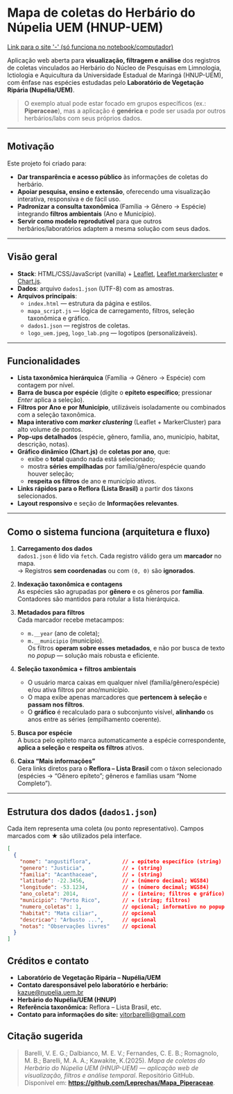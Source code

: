 # Mapa de coletas do Herbário do Núpelia UEM (HNUP-UEM)
[Link para o site '-' (só funciona no notebook/computador)](https://leprechas.github.io/Mapa_Piperaceae/)

Aplicação web aberta para **visualização, filtragem e análise** dos registros de coletas vinculados ao Herbário do Núcleo de Pesquisas em Limnologia, Ictiologia e Aquicultura da Universidade Estadual de Maringá (HNUP-UEM), com ênfase nas espécies estudadas pelo **Laboratório de Vegetação Ripária (Nupélia/UEM)**.  
> O exemplo atual pode estar focado em grupos específicos (ex.: **Piperaceae**), mas a aplicação é **genérica** e pode ser usada por outros herbários/labs com seus próprios dados.

---

## Motivação

Este projeto foi criado para:
- **Dar transparência e acesso público** às informações de coletas do herbário.
- **Apoiar pesquisa, ensino e extensão**, oferecendo uma visualização interativa, responsiva e de fácil uso.
- **Padronizar a consulta taxonômica** (Família → Gênero → Espécie) integrando **filtros ambientais** (Ano e Município).
- **Servir como modelo reprodutível** para que outros herbários/laboratórios adaptem a mesma solução com seus dados.

---

## Visão geral

- **Stack**: HTML/CSS/JavaScript (vanilla) + [Leaflet](https://leafletjs.com/), [Leaflet.markercluster](https://github.com/Leaflet/Leaflet.markercluster) e [Chart.js](https://www.chartjs.org/).
- **Dados**: arquivo `dados1.json` (UTF-8) com as amostras.
- **Arquivos principais**:
  - `index.html` — estrutura da página e estilos.
  - `mapa_script.js` — lógica de carregamento, filtros, seleção taxonômica e gráfico.
  - `dados1.json` — registros de coletas.
  - `logo_uem.jpeg`, `logo_lab.png` — logotipos (personalizáveis).

---

## Funcionalidades

- **Lista taxonômica hierárquica** (Família → Gênero → Espécie) com contagem por nível.
- **Barra de busca por espécie** (digite o **epíteto específico**; pressionar *Enter* aplica a seleção).
- **Filtros por Ano e por Município**, utilizáveis isoladamente ou combinados com a seleção taxonômica.
- **Mapa interativo com *marker clustering*** (Leaflet + MarkerCluster) para alto volume de pontos.
- **Pop-ups detalhados** (espécie, gênero, família, ano, município, habitat, descrição, notas).
- **Gráfico dinâmico (Chart.js)** de **coletas por ano**, que:
  - exibe o **total** quando nada está selecionado;
  - mostra **séries empilhadas** por família/gênero/espécie quando houver seleção;
  - **respeita os filtros** de ano e município ativos.
- **Links rápidos para o Reflora (Lista Brasil)** a partir dos táxons selecionados.
- **Layout responsivo** e seção de **Informações relevantes**.

---

## Como o sistema funciona (arquitetura e fluxo)

1. **Carregamento dos dados**  
   `dados1.json` é lido via `fetch`. Cada registro válido gera um **marcador** no mapa.  
   → Registros **sem coordenadas** ou com `(0, 0)` são **ignorados**.

2. **Indexação taxonômica e contagens**  
   As espécies são agrupadas por **gênero** e os gêneros por **família**. Contadores são mantidos para rotular a lista hierárquica.

3. **Metadados para filtros**  
   Cada marcador recebe metacampos:
   - `m.__year` (ano de coleta);
   - `m.__municipio` (município).  
   Os filtros **operam sobre esses metadados**, e não por busca de texto no *popup* — solução mais robusta e eficiente.

4. **Seleção taxonômica + filtros ambientais**  
   - O usuário marca caixas em qualquer nível (família/gênero/espécie) e/ou ativa filtros por ano/município.  
   - O mapa exibe apenas marcadores que **pertencem à seleção** e **passam nos filtros**.  
   - O **gráfico** é recalculado para o subconjunto visível, **alinhando** os anos entre as séries (empilhamento coerente).

5. **Busca por espécie**  
   A busca pelo epíteto marca automaticamente a espécie correspondente, **aplica a seleção** e **respeita os filtros** ativos.

6. **Caixa “Mais informações”**  
   Gera links diretos para o **Reflora – Lista Brasil** com o táxon selecionado (espécies → “Gênero epíteto”; gêneros e famílias usam “Nome Completo”).

---

## Estrutura dos dados (`dados1.json`)

Cada item representa uma coleta (ou ponto representativo). Campos marcados com ★ são utilizados pela interface.

```json
[
  {
    "nome": "angustiflora",          // ★ epíteto específico (string)
    "genero": "Justicia",            // ★ (string)
    "familia": "Acanthaceae",        // ★ (string)
    "latitude": -22.3456,            // ★ (número decimal; WGS84)
    "longitude": -53.1234,           // ★ (número decimal; WGS84)
    "ano_coleta": 2014,              // ★ (inteiro; filtros e gráfico)
    "municipio": "Porto Rico",       // ★ (string; filtros)
    "numero_coletas": 1,             // opcional; informativo no popup
    "habitat": "Mata ciliar",        // opcional
    "descricao": "Arbusto ...",      // opcional
    "notas": "Observações livres"    // opcional
  }
]
```

## Créditos e contato

- **Laboratório de Vegetação Ripária – Nupélia/UEM**
- **Contato daresponsável pelo laboratório e herbário:** [kazue@nupelia.uem.br](mailto:kazue@nupelia.uem.br)
- **Herbário do Nupélia/UEM (HNUP)**
- **Referência taxonômica:** Reflora – Lista Brasil, etc.
- **Contato para informações do site:** [vitorbarelli@gmail.com](mailto:vitorbarelli@gmail.com)

## Citação sugerida

> Barelli, V. E. G.; Dalbianco, M. E. V.; Fernandes, C. E. B.; Romagnolo, M. B.; Barelli, M. A. A.; Kawakite, K.(2025). *Mapa de coletas do Herbário do Núpelia UEM (HNUP-UEM) — aplicação web de visualização, filtros e análise temporal*. Repositório GitHub. Disponível em: **https://github.com/Leprechas/Mapa_Piperaceae**.
